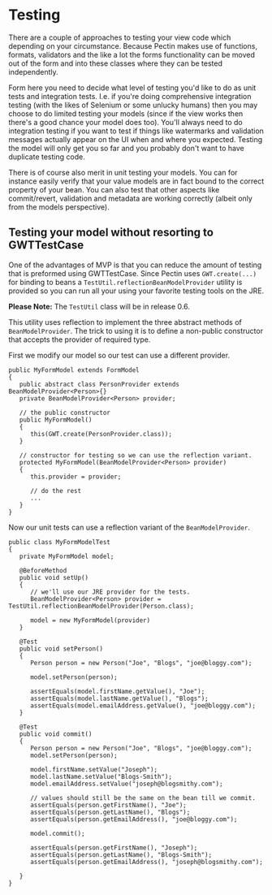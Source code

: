 # Testing #
There are a couple of approaches to testing your view code which depending on your circumstance.  Because Pectin makes use of functions, formats, validators and the like a lot the forms functionality can be moved out of the form and into these classes where they can be tested independently.

Form here you need to decide what level of testing you'd like to do as unit tests and integration tests.  I.e. if you're doing comprehensive integration testing (with the likes of Selenium or some unlucky humans) then you may choose to do limited testing your models (since if the view works then there's a good chance your model does too).  You'll always need to do integration testing if you want to test if things like watermarks and validation messages actually appear on the UI when and where you expected.  Testing the model will only get you so far and you probably don't want to have duplicate testing code.

There is of course also merit in unit testing your models.  You can for instance easily verify that your value models are in fact bound to the correct property of your bean.  You can also test that other aspects like commit/revert, validation and metadata are working correctly (albeit only from the models perspective).

## Testing your model without resorting to GWTTestCase ##

One of the advantages of MVP is that you can reduce the amount of testing that is preformed using GWTTestCase.  Since Pectin uses `GWT.create(...)` for binding to beans a `TestUtil.reflectionBeanModelProvider` utility is provided so you can run all your using your favorite testing tools on the JRE.

**Please Note:** The `TestUtil` class will be in release 0.6.

This utility uses reflection to implement the three abstract methods of `BeanModelProvider`.  The trick to using it is to define a non-public constructor that accepts the provider of required type.

First we modify our model so our test can use a different provider.

```
public MyFormModel extends FormModel
{
   public abstract class PersonProvider extends BeanModelProvider<Person>{}
   private BeanModelProvider<Person> provider;

   // the public constructor
   public MyFormModel()
   {  
      this(GWT.create(PersonProvider.class));
   }

   // constructor for testing so we can use the reflection variant.
   protected MyFormModel(BeanModelProvider<Person> provider)
   {
      this.provider = provider;

      // do the rest
      ...
   }
}
```


Now our unit tests can use a reflection variant of the `BeanModelProvider`.

```
public class MyFormModelTest
{
   private MyFormModel model;

   @BeforeMethod
   public void setUp()
   {
      // we'll use our JRE provider for the tests.
      BeanModelProvider<Person> provider = TestUtil.reflectionBeanModelProvider(Person.class);

      model = new MyFormModel(provider)
   }

   @Test
   public void setPerson()
   {
      Person person = new Person("Joe", "Blogs", "joe@bloggy.com");

      model.setPerson(person);

      assertEquals(model.firstName.getValue(), "Joe");
      assertEquals(model.lastName.getValue(), "Blogs");
      assertEquals(model.emailAddress.getValue(), "joe@bloggy.com");
   }

   @Test
   public void commit()
   {
      Person person = new Person("Joe", "Blogs", "joe@bloggy.com");
      model.setPerson(person);

      model.firstName.setValue("Joseph");
      model.lastName.setValue("Blogs-Smith");
      model.emailAddress.setValue("joseph@blogsmithy.com");

      // values should still be the same on the bean till we commit.
      assertEquals(person.getFirstName(), "Joe");
      assertEquals(person.getLastName(), "Blogs");
      assertEquals(person.getEmailAddress(), "joe@bloggy.com");

      model.commit();

      assertEquals(person.getFirstName(), "Joseph");
      assertEquals(person.getLastName(), "Blogs-Smith");
      assertEquals(person.getEmailAddress(), "joseph@blogsmithy.com");

   }
}

```
